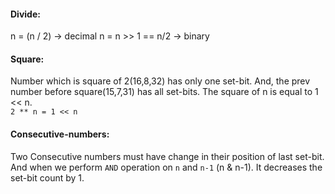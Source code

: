 
#### Divide:
n = (n / 2) -> decimal
n = n >> 1 == n/2 -> binary


#### Square:
Number which is square of 2(16,8,32) has only one set-bit. And, the prev number before square(15,7,31) has all set-bits. The square of n is equal to 1 << n. <br>
`2 ** n = 1 << n`


#### Consecutive-numbers:
Two Consecutive numbers must have change in their position of last set-bit. And when we perform `AND` operation on `n` and `n-1` (n & n-1). It decreases the set-bit count by 1.

